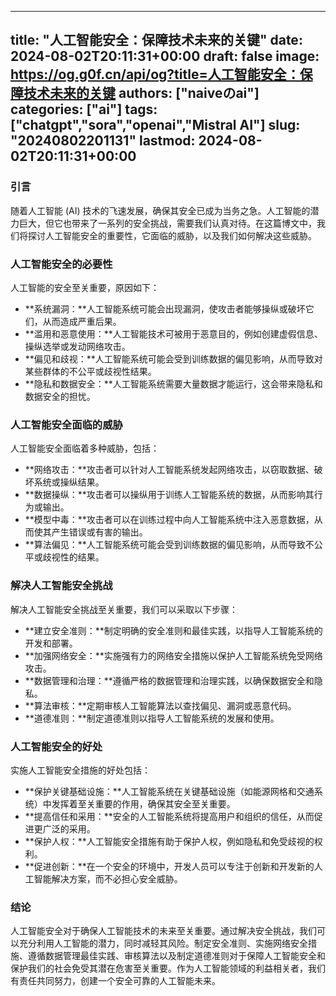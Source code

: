 
---
title: "人工智能安全：保障技术未来的关键"
date: 2024-08-02T20:11:31+00:00
draft: false
image: https://og.g0f.cn/api/og?title=人工智能安全：保障技术未来的关键
authors: ["naiveのai"]
categories: ["ai"]
tags: ["chatgpt","sora","openai","Mistral AI"]
slug: "20240802201131"
lastmod: 2024-08-02T20:11:31+00:00
---
### 引言

随着人工智能 (AI) 技术的飞速发展，确保其安全已成为当务之急。人工智能的潜力巨大，但它也带来了一系列的安全挑战，需要我们认真对待。在这篇博文中，我们将探讨人工智能安全的重要性，它面临的威胁，以及我们如何解决这些威胁。

### 人工智能安全的必要性

人工智能的安全至关重要，原因如下：

- **系统漏洞：**人工智能系统可能会出现漏洞，使攻击者能够操纵或破坏它们，从而造成严重后果。
- **滥用和恶意使用：**人工智能技术可被用于恶意目的，例如创建虚假信息、操纵选举或发动网络攻击。
- **偏见和歧视：**人工智能系统可能会受到训练数据的偏见影响，从而导致对某些群体的不公平或歧视性结果。
- **隐私和数据安全：**人工智能系统需要大量数据才能运行，这会带来隐私和数据安全的担忧。

### 人工智能安全面临的威胁

人工智能安全面临着多种威胁，包括：

- **网络攻击：**攻击者可以针对人工智能系统发起网络攻击，以窃取数据、破坏系统或操纵结果。
- **数据操纵：**攻击者可以操纵用于训练人工智能系统的数据，从而影响其行为或输出。
- **模型中毒：**攻击者可以在训练过程中向人工智能系统中注入恶意数据，从而使其产生错误或有害的输出。
- **算法偏见：**人工智能系统可能会受到训练数据的偏见影响，从而导致不公平或歧视性的结果。

### 解决人工智能安全挑战

解决人工智能安全挑战至关重要，我们可以采取以下步骤：

- **建立安全准则：**制定明确的安全准则和最佳实践，以指导人工智能系统的开发和部署。
- **加强网络安全：**实施强有力的网络安全措施以保护人工智能系统免受网络攻击。
- **数据管理和治理：**遵循严格的数据管理和治理实践，以确保数据安全和隐私。
- **算法审核：**定期审核人工智能算法以查找偏见、漏洞或恶意代码。
- **道德准则：**制定道德准则以指导人工智能系统的发展和使用。

### 人工智能安全的好处

实施人工智能安全措施的好处包括：

- **保护关键基础设施：**人工智能系统在关键基础设施（如能源网格和交通系统）中发挥着至关重要的作用，确保其安全至关重要。
- **提高信任和采用：**安全的人工智能系统将提高用户和组织的信任，从而促进更广泛的采用。
- **保护人权：**人工智能安全措施有助于保护人权，例如隐私和免受歧视的权利。
- **促进创新：**在一个安全的环境中，开发人员可以专注于创新和开发新的人工智能解决方案，而不必担心安全威胁。

### 结论

人工智能安全对于确保人工智能技术的未来至关重要。通过解决安全挑战，我们可以充分利用人工智能的潜力，同时减轻其风险。制定安全准则、实施网络安全措施、遵循数据管理最佳实践、审核算法以及制定道德准则对于保障人工智能安全和保护我们的社会免受其潜在危害至关重要。作为人工智能领域的利益相关者，我们有责任共同努力，创建一个安全可靠的人工智能未来。